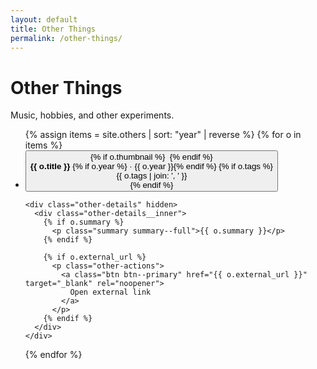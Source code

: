```yaml
---
layout: default
title: Other Things
permalink: /other-things/
---
```


<h1>Other Things</h1>
<p>Music, hobbies, and other experiments.</p>

<ul class="other-grid other-grid--expandable">
  {% assign items = site.others | sort: "year" | reverse %}
  {% for o in items %}
  <li class="other-card other-card--expandable">
    <button class="other-toggle" aria-expanded="false">
      {% if o.thumbnail %}
        <img src="{{ o.thumbnail | relative_url }}" alt="" class="other-thumb">
      {% endif %}
      <div class="other-meta">
        <strong class="other-title">{{ o.title }}</strong>
        {% if o.year %}<span class="muted"> · {{ o.year }}</span>{% endif %}
        {% if o.tags %}<div class="other-tags">{{ o.tags | join: ', ' }}</div>{% endif %}
      </div>
    </button>

    <div class="other-details" hidden>
      <div class="other-details__inner">
        {% if o.summary %}
          <p class="summary summary--full">{{ o.summary }}</p>
        {% endif %}

        {% if o.external_url %}
          <p class="other-actions">
            <a class="btn btn--primary" href="{{ o.external_url }}" target="_blank" rel="noopener">
              Open external link
            </a>
          </p>
        {% endif %}
      </div>
    </div>
  </li>
  {% endfor %}
</ul>

<script>
(function() {
  const grid = document.querySelector('.other-grid--expandable');
  if (!grid) return;

  grid.addEventListener('click', function(e) {
    const toggle = e.target.closest('.other-toggle');
    if (!toggle) return;

    const card = toggle.closest('.other-card--expandable');
    const details = card.querySelector('.other-details');
    const isOpen = card.classList.contains('is-open');

    card.classList.toggle('is-open', !isOpen);
    details.hidden = isOpen;
    toggle.setAttribute('aria-expanded', String(!isOpen));
  });
})();
</script>
